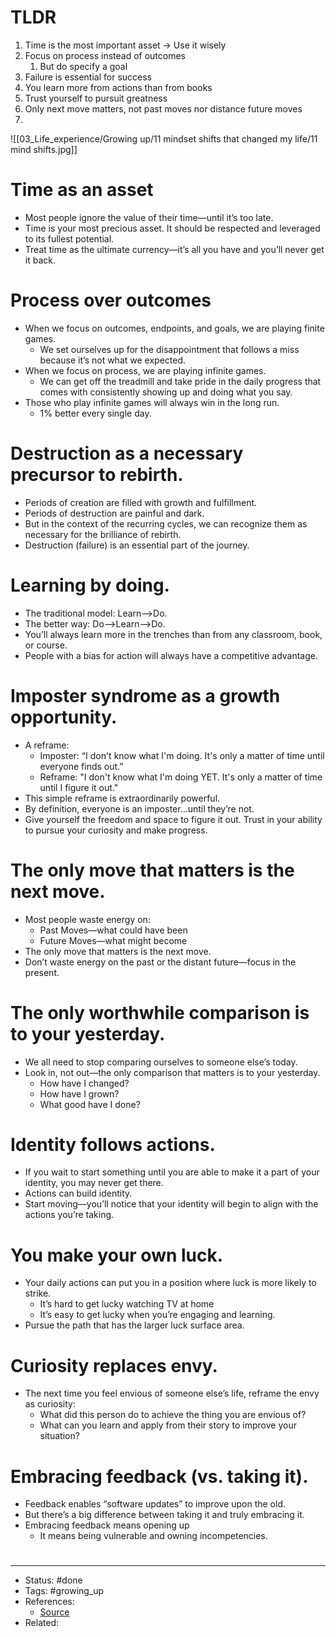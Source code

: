 # TLDR
1. Time is the most important asset -> Use it wisely
2. Focus on process instead of outcomes
	1. But do specify a goal
3. Failure is essential for success
4. You learn more from actions than from books
5. Trust yourself to pursuit greatness
6. Only next move matters, not past moves nor distance future moves
7. 

![[03_Life_experience/Growing up/11 mindset shifts that changed my life/11 mind shifts.jpg]]

# Time as an asset
- Most people ignore the value of their time—until it’s too late.
- Time is your most precious asset. It should be respected and leveraged to its fullest potential.
- Treat time as the ultimate currency—it’s all you have and you’ll never get it back.

# Process over outcomes
- When we focus on outcomes, endpoints, and goals, we are playing finite games.
	- We set ourselves up for the disappointment that follows a miss because it’s not what we expected.
- When we focus on process, we are playing infinite games.
	- We can get off the treadmill and take pride in the daily progress that comes with consistently showing up and doing what you say.
- Those who play infinite games will always win in the long run.
	- 1% better every single day.

# Destruction as a necessary precursor to rebirth.
- Periods of creation are filled with growth and fulfillment.
- Periods of destruction are painful and dark.
- But in the context of the recurring cycles, we can recognize them as necessary for the brilliance of rebirth.
- Destruction (failure) is an essential part of the journey.

# Learning by doing.
- The traditional model: Learn—>Do.
- The better way: Do—>Learn—>Do.
- You’ll always learn more in the trenches than from any classroom, book, or course.
- People with a bias for action will always have a competitive advantage.

# Imposter syndrome as a growth opportunity.
- A reframe:
	- Imposter: “I don't know what I'm doing. It's only a matter of time until everyone finds out.”
	- Reframe: "I don't know what I'm doing YET. It's only a matter of time until I figure it out."
- This simple reframe is extraordinarily powerful.
- By definition, everyone is an imposter…until they’re not.
- Give yourself the freedom and space to figure it out. Trust in your ability to pursue your curiosity and make progress.

# The only move that matters is the next move.
- Most people waste energy on:
	- Past Moves—what could have been
	- Future Moves—what might become
- The only move that matters is the next move.
- Don’t waste energy on the past or the distant future—focus in the present.

# The only worthwhile comparison is to your yesterday.
- We all need to stop comparing ourselves to someone else’s today.
- Look in, not out—the only comparison that matters is to your yesterday.
	- How have I changed?
	- How have I grown?
	- What good have I done?

# Identity follows actions.
- If you wait to start something until you are able to make it a part of your identity, you may never get there.
- Actions can build identity.
- Start moving—you’ll notice that your identity will begin to align with the actions you’re taking.

# You make your own luck.
- Your daily actions can put you in a position where luck is more likely to strike.
	- It’s hard to get lucky watching TV at home
	- It’s easy to get lucky when you’re engaging and learning.
- Pursue the path that has the larger luck surface area.

# Curiosity replaces envy.
- The next time you feel envious of someone else’s life, reframe the envy as curiosity:
	- What did this person do to achieve the thing you are envious of?
	- What can you learn and apply from their story to improve your situation?

# Embracing feedback (vs. taking it).
- Feedback enables “software updates” to improve upon the old.
- But there’s a big difference between taking it and truly embracing it.
- Embracing feedback means opening up
	- It means being vulnerable and owning incompetencies.

#
---
- Status: #done
- Tags: #growing_up
- References:
	- [Source](https://twitter.com/SahilBloom/status/1588878961681248257)
- Related:
